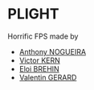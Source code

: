 # PLIGHT

Horrific FPS made by
- [Anthony NOGUEIRA](https://github.com/Antheis)
- [Victor KERN](https://github.com/VictorKern)
- [Eloi BREHIN](https://github.com/brehin-e)
- [Valentin GERARD](https://github.com/Ikirame)
